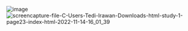 ![image](https://user-images.githubusercontent.com/52597151/201606937-8f81eafb-6837-4628-9b0d-149210cfd3b7.png)
![screencapture-file-C-Users-Tedi-Irawan-Downloads-html-study-1-page23-index-html-2022-11-14-16_01_39](https://user-images.githubusercontent.com/52597151/201607279-9954a4a0-b64a-4ddc-91e6-88fb833d8a73.png)
